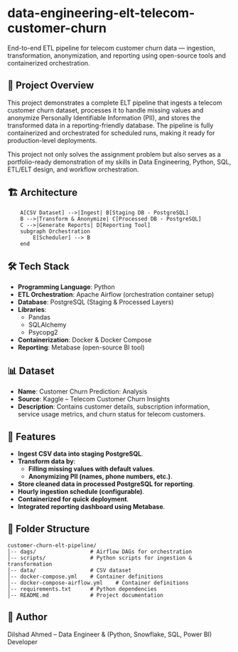 # data-engineering-elt-telecom-customer-churn
End-to-end ETL pipeline for telecom customer churn data — ingestion, transformation, anonymization, and reporting using open-source tools and containerized orchestration.

## 📌 Project Overview

This project demonstrates a complete ELT pipeline that ingests a telecom customer churn dataset, processes it to handle missing values and anonymize Personally Identifiable Information (PII), and stores the transformed data in a reporting-friendly database. The pipeline is fully containerized and orchestrated for scheduled runs, making it ready for production-level deployments.

This project not only solves the assignment problem but also serves as a portfolio-ready demonstration of my skills in Data Engineering, Python, SQL, ETL/ELT design, and workflow orchestration.

## 🏗 Architecture
```
    A[CSV Dataset] -->|Ingest| B[Staging DB - PostgreSQL]
    B -->|Transform & Anonymize| C[Processed DB - PostgreSQL]
    C -->|Generate Reports| D[Reporting Tool]
    subgraph Orchestration
        E[Scheduler] --> B
    end
```

## 🛠️ Tech Stack

- **Programming Language**: Python  
- **ETL Orchestration**: Apache Airflow (orchestration container setup)  
- **Database**: PostgreSQL (Staging & Processed Layers)  
- **Libraries**:  
  - Pandas  
  - SQLAlchemy  
  - Psycopg2  
- **Containerization**: Docker & Docker Compose  
- **Reporting**: Metabase (open-source BI tool)

##  📊 Dataset
- **Name**: Customer Churn Prediction: Analysis
- **Source**: Kaggle – Telecom Customer Churn Insights
- **Description**: Contains customer details, subscription information, service usage metrics, and churn status for telecom customers.

## 🚀 Features
- **Ingest CSV data into staging PostgreSQL**.
- **Transform data by**:
    - **Filling missing values with default values**.
    - **Anonymizing PII (names, phone numbers, etc.)**.
- **Store cleaned data in processed PostgreSQL for reporting**.
- **Hourly ingestion schedule (configurable)**.
- **Containerized for quick deployment**.
- **Integrated reporting dashboard using Metabase**.

## 📂 Folder Structure
```
customer-churn-elt-pipeline/
│-- dags/                 # Airflow DAGs for orchestration
│-- scripts/              # Python scripts for ingestion & transformation
│-- data/                 # CSV dataset
│-- docker-compose.yml    # Container definitions
│-- docker-compose-airflow.yml    # Container definitions
│-- requirements.txt      # Python dependencies
│-- README.md             # Project documentation
```

## 👤 Author
Dilshad Ahmed – Data Engineer & (Python, Snowflake, SQL, Power BI) Developer
